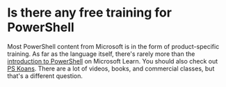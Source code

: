 # Is there any free training for PowerShell

Most PowerShell content from Microsoft is in the form of product-specific training. As far as the language itself, there's rarely more than the [introduction to PowerShell](https://docs.microsoft.com/en-us/learn/modules/introduction-to-powershell/) on Microsoft Learn. You should also check out [PS Koans](https://github.com/vexx32/PSKoans). There are a lot of videos, books, and commercial classes, but that's a different question.